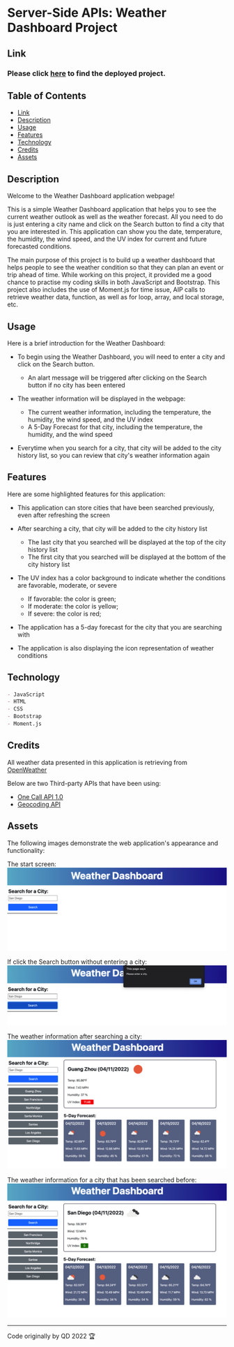 # Server-Side APIs: Weather Dashboard Project

## Link
### Please click [here](https://qd9069.github.io/weather_dashboard_server_apis_project/) to find the deployed project.

## Table of Contents 

- [Link](#link)
- [Description](#description)
- [Usage](#usage)
- [Features](#features)
- [Technology](#technology)
- [Credits](#credits)
- [Assets](#assets)

## Description

Welcome to the Weather Dashboard application webpage! 

This is a simple Weather Dashboard application that helps you to see the current weather outlook as well as the weather forecast. All you need to do is just entering a city name and click on the Search button to find a city that you are interested in. This application can show you the date, temperature, the humidity, the wind speed, and the UV index for current and future forecasted conditions.

The main purpose of this project is to build up a weather dashboard that helps people to see the weather condition so that they can plan an event or trip ahead of time. While working on this project, it provided me a good chance to practise my coding skills in both JavaScript and Bootstrap. This project also includes the use of Moment.js for time issue, AIP calls to retrieve weather data, function, as well as for loop, array, and local storage, etc.

## Usage

Here is a brief introduction for the Weather Dashboard:

- To begin using the Weather Dashboard, you will need to enter a city and click on the Search button.
    - An alart message will be triggered after clicking on the Search button if no city has been entered

- The weather information will be displayed in the webpage:
    - The current weather information, including the temperature, the humidity, the wind speed, and the UV index
    - A 5-Day Forecast for that city, including the temperature, the humidity, and the wind speed

- Everytime when you search for a city, that city will be added to the city history list, so you can review that city's weather information again

## Features

Here are some highlighted features for this application:
- This application can store cities that have been searched previously, even after refreshing the screen

- After searching a city, that city will be added to the city history list
    - The last city that you searched will be displayed at the top of the city history list
    - The first city that you searched will be displayed at the bottom of the city history list

- The UV index has a color background to indicate whether the conditions are favorable, moderate, or severe
    - If favorable: the color is green;
    - If moderate: the color is yellow;
    - If severe: the color is red;

- The application has a 5-day forecast for the city that you are searching with

- The application is also displaying the icon representation of weather conditions

## Technology

```md
- JavaScript
- HTML
- CSS
- Bootstrap
- Moment.js
```

## Credits

All weather data presented in this application is retrieving from [OpenWeather](https://openweathermap.org/api)

Below are two Third-party APIs that have been using:
- [One Call API 1.0](https://openweathermap.org/api/one-call-api)
- [Geocoding API](https://openweathermap.org/api/geocoding-api)

## Assets

The following images demonstrate the web application's appearance and functionality:

The start screen:
![image of the start screen](assets/images/weather-dashboard-start-screen.png)

If click the Search button without entering a city:
![image for no city input](assets/images/weather-dashboard-no-input.png)

The weather information after searching a city:
![image of the weather info from previous city](assets/images/weather-dashboard-cities2.png)

The weather information for a city that has been searched before:
![image of the weather info after entering a city](assets/images/weather-dashboard-cities.png)

---
Code originally by QD 2022 🏆
